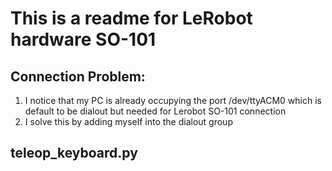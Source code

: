 # This is a readme for LeRobot hardware SO-101

## Connection Problem:
1. I notice that my PC is already occupying the port /dev/ttyACM0 which is default to be dialout but needed for Lerobot SO-101 connection
2. I solve this by adding myself into the dialout group

## teleop_keyboard.py

